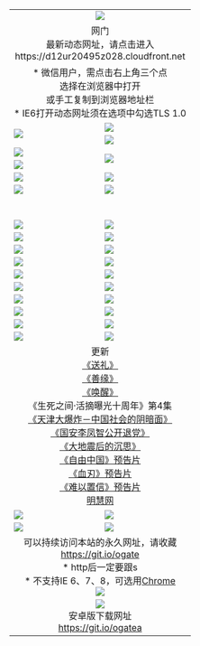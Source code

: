 ﻿<table>
  <tr></tr>
  <tr><td colspan=2 align=center><img src="https://cloud.githubusercontent.com/assets/11880933/13434984/f430fae2-e012-11e5-814f-c2df1e82b247.jpg" /></td></tr>
  <tr><td colspan=2 align=center>网门<br>最新动态网址，请点击进入
<br>https://d12ur20495z028.cloudfront.net
    </td>
  </tr>
  <tr>
    <td colspan=2 align=center>* 微信用户，需点击右上角三个点<br>选择在浏览器中打开<br>或手工复制到浏览器地址栏
    <br>* IE6打开动态网址须在选项中勾选TLS 1.0</td>
  </tr>
  <tr>
    <td rowspan=2><a href="https://d12ur20495z028.cloudfront.net/ogUP.aspx?name=11DKC.mp4&list=11DKC" target="_blank"><img src="https://d12ur20495z028.cloudfront.net/Up/11DKC1.jpg" /></a></td> 
    <td><div><a href="https://d12ur20495z028.cloudfront.net/ogUP.aspx?name=LRWS.mp4&list=LRWS" target="_blank"><img src="https://d12ur20495z028.cloudfront.net/Up/LRWS.jpg" /></a></td>
   </tr>
  <tr>
    <td><a href="https://d12ur20495z028.cloudfront.net/ogNiceVedio.aspx" target="_blank"><img src="https://d12ur20495z028.cloudfront.net/Up/11TGKDY.jpg" /></a></td>
  </tr>
  <tr>
    <td><a href="https://d12ur20495z028.cloudfront.net/ogUP.aspx?name=JQR.mp4&count=2" target="_blank"><img src="https://d12ur20495z028.cloudfront.net/Up/JQR.jpg" /></a></td>   
    <td rowspan=2><a href="https://d12ur20495z028.cloudfront.net/ogUP.aspx?name=JP.mp4&count=9" target="_blank"><img src="https://d12ur20495z028.cloudfront.net/Up/JP.jpg" /></td>
  </tr>
  <tr>
    <td><a href="https://d12ur20495z028.cloudfront.net/ogUP.aspx?name=WH.mp4" target="_blank"><img src="https://d12ur20495z028.cloudfront.net/Up/WH.jpg" /></a></td>
  </tr>
  <tr>
    <td><a href="https://d12ur20495z028.cloudfront.net/ogUP.aspx?name=SSZJ.mp4&list=SSZJ" target="_blank"><img src="https://d12ur20495z028.cloudfront.net/Up/SSZJ.jpg" /></a></td>
    <td><a href="https://d12ur20495z028.cloudfront.net/ogUP.aspx?name=1XQK.mp4&count=13" target="_blank"><img src="https://d12ur20495z028.cloudfront.net/Up/1XQK.jpg" /></a</td>
  </tr>
  <tr>
    <td><a href="https://d12ur20495z028.cloudfront.net/ogUP.aspx?name=ZY.mp4&count=2015|16" target="_blank"><img src="https://d12ur20495z028.cloudfront.net/Up/ZY.jpg" /></a</td>
    <td><a href="https://d12ur20495z028.cloudfront.net/ogUP.aspx?name=XTFY.mp4&count=B|2,A|24" target="_blank"><img src="https://d12ur20495z028.cloudfront.net/Up/XTFY.jpg" /></a></td>
  </tr>
  <tr height="40">
  </tr>
  <tr>
    <td><a href="https://d12ur20495z028.cloudfront.net/ogUP.aspx?name=4SQQ.mp4&list=4SQQ" target="_blank"><img src="https://d12ur20495z028.cloudfront.net/Up/4SQQ0.jpg"/></a></td>
    <td><a href="https://d12ur20495z028.cloudfront.net/ogUP.aspx?name=4SHQ.mp4&list=4SHQ" target="_blank"><img src="https://d12ur20495z028.cloudfront.net/Up/4SHQ0.jpg"/></a></td>
  </tr>
  <tr>
    <td><a href="https://d12ur20495z028.cloudfront.net/ogUP.aspx?name=4SZG.mp4&list=4SZG" target="_blank"><img src="https://d12ur20495z028.cloudfront.net/Up/4SZG0.jpg"/></a></td>
    <td><a href="https://d12ur20495z028.cloudfront.net/ogUP.aspx?name=4SDJ.mp4&list=4SDJ" target="_blank"><img src="https://d12ur20495z028.cloudfront.net/Up/4SDJ0.jpg"/></a></td>
  </tr>
  <tr>
    <td><a href="https://d12ur20495z028.cloudfront.net/ogUP.aspx?name=4SGX.mp4&list=4SGX" target="_blank"><img src="https://d12ur20495z028.cloudfront.net/Up/4SGX0.jpg"/></a></td>
    <td><a href="https://d12ur20495z028.cloudfront.net/ogUP.aspx?name=4SHD.mp4&list=4SHD" target="_blank"><img src="https://d12ur20495z028.cloudfront.net/Up/4SHD0.jpg"/></a></td>
  </tr>
  <tr>
    <td><a href="https://d12ur20495z028.cloudfront.net/ogUP.aspx?name=4CTX.mp4&list=4CTX" target="_blank"><img src="https://d12ur20495z028.cloudfront.net/Up/4CTX0.jpg"/></a></td>
    <td><a href="https://d12ur20495z028.cloudfront.net/ogUP.aspx?name=4CWZ.mp4&list=4CWZ" target="_blank"><img src="https://d12ur20495z028.cloudfront.net/Up/4CWZ0.jpg"/></a></td>
  </tr>
  <tr>
    <td><a href="https://d12ur20495z028.cloudfront.net/onUP.aspx?name=https://d1lqqjldbsh7xo.cloudfront.net/" target="_blank"><img src="https://d12ur20495z028.cloudfront.net/Up/0DTW.jpg"/></a></td>
    <td><a href="https://d12ur20495z028.cloudfront.net/onUP.aspx?name=https://d240ns8up8earz.cloudfront.net/acenter/" target="_blank"><img src="https://d12ur20495z028.cloudfront.net/Up/0TDW.jpg" /></a></td>
  </tr>
  <tr>
    <td><a href="https://d12ur20495z028.cloudfront.net/onUP.aspx?name=https://d4508d6vomz2p.cloudfront.net/gb/nsc413.htm" target="_blank"><img src="https://d12ur20495z028.cloudfront.net/Up/0DJY.jpg" /></a></td>
    <td><a href="https://d12ur20495z028.cloudfront.net/onUP.aspx?name=https://dilo7bqpjb57y.cloudfront.net/xtr/gb/prog204.html" target="_blank"><img src="https://d12ur20495z028.cloudfront.net/Up/0XTR.jpg" /></a></td>
  </tr>
  <tr>
    <td><a href="https://d12ur20495z028.cloudfront.net/onUP.aspx?name=https://d3aj00iefsmfgc.cloudfront.net/" target="_blank"><img src="https://d12ur20495z028.cloudfront.net/Up/0MHW.jpg" /></a></td>
    <td><a href="https://d12ur20495z028.cloudfront.net/onUP.aspx?name=https://d20wz7qt14x5d2.cloudfront.net/" target="_blank"><img src="https://d12ur20495z028.cloudfront.net/Up/0ZJW.jpg" /></a></td>
  </tr>
  <tr>
    <td><a href="https://d12ur20495z028.cloudfront.net/ogUP.aspx?name=0FG.zip" target="_blank"><img src="https://d12ur20495z028.cloudfront.net/Up/0FG.jpg" /></a></td>
    <td><a href="https://d12ur20495z028.cloudfront.net/ogUP.aspx?name=0FGA.apk" target="_blank"><img src="https://d12ur20495z028.cloudfront.net/Up/0FGA.jpg" /></a></td>
  </tr>
  <tr>
    <td><a href="https://d12ur20495z028.cloudfront.net/ogUP.aspx?name=0U.zip" target="_blank"><img src="https://d12ur20495z028.cloudfront.net/Up/0U.jpg" /></a></td>
    <td><a href="https://d12ur20495z028.cloudfront.net/ogUP.aspx?name=0UA.apk" target="_blank"><img src="https://d12ur20495z028.cloudfront.net/Up/0UA.jpg" /></a></td>
  </tr>
  <tr>
    <td><a href="https://d12ur20495z028.cloudfront.net/ogUP.aspx?name=0iPPOTV.zip" target="_blank"><img src="https://d12ur20495z028.cloudfront.net/Up/0iPPOTV.jpg" /></a></td>
    <td><a href="https://d12ur20495z028.cloudfront.net/ogUP.aspx?name=0iNTD.apk" target="_blank"><img src="https://d12ur20495z028.cloudfront.net/Up/0iNTD.jpg" /></a></td>
  </tr>
  <tr>
    <td colspan=2 align=center>更新<br>
      <a href="https://d12ur20495z028.cloudfront.net/ogUP.aspx?name=4ESL.mp4" target="_blank">《送礼》</a><br>
      <a href="https://d12ur20495z028.cloudfront.net/ogUP.aspx?name=4ESY.mp4" target="_blank">《善缘》</a><br>
      <a href="https://d12ur20495z028.cloudfront.net/ogUP.aspx?name=4EHX.mp4" target="_blank">《唤醒》</a><br>
      《生死之间·活摘曝光十周年》第4集</a><br>
      <a href="https://d12ur20495z028.cloudfront.net/ogUP.aspx?name=4TJDBZ.mp4" target="_blank">《天津大爆炸－中国社会的阴暗面》</a><br>
      <a href="https://d12ur20495z028.cloudfront.net/ogUP.aspx?name=4LFZ.mp4" target="_blank">《国安李凤智公开退党》</a><br>
      <a href="https://d12ur20495z028.cloudfront.net/ogUP.aspx?name=4DDZHDCS.mp4" target="_blank">《大地震后的沉思》</a><br>
      <a href="https://d12ur20495z028.cloudfront.net/ogUP.aspx?name=11ZYZG0.mp4" target="_blank">《自由中国》预告片</a><br>
      <a href="https://d12ur20495z028.cloudfront.net/ogUP.aspx?name=11XR.mp4" target="_blank">《血刃》预告片</a><br>
      <a href="https://d12ur20495z028.cloudfront.net/ogUP.aspx?name=11NYZX.mp4&count=2" target="_blank">《难以置信》预告片</a><br>
      <a href="https://d12ur20495z028.cloudfront.net/onUP.aspx?name=https://www.minghui.org/" target="_blank">明慧网</a></td>
    </td>
  </tr>
  <tr>
    <td><a href="https://d12ur20495z028.cloudfront.net/ogNice.aspx" target="_blank"><img src="https://d12ur20495z028.cloudfront.net/Up/0WCYY.jpg" /></a></td>
    <td><a href="https://d12ur20495z028.cloudfront.net/onCO.aspx?ob=600事物&op=增删改&args=WH1~%23类型6新闻%7c%23类型6评论&mode=" target="_blank"><img src="https://d12ur20495z028.cloudfront.net/Up/0WZTT.jpg" /></a></td> 
  </tr>
  <tr>
    <td><a href="https://d12ur20495z028.cloudfront.net/ogDY.aspx" target="_blank"><img src="https://d12ur20495z028.cloudfront.net/Up/0FK.jpg" /></a></td>
    <td><a href="https://d12ur20495z028.cloudfront.net/ogST.aspx" target="_blank"><img src="https://d12ur20495z028.cloudfront.net/Up/0ST.jpg" /></a></td> 
  </tr>
  <tr>
    <td colspan=2 align=center>可以持续访问本站的永久网址，请收藏<br/><a href="https://git.io/ogate" target="_blank">https://git.io/ogate</a><br/>* http后一定要跟s<br/>* 不支持IE 6、7、8，可选用<a href="https://d12ur20495z028.cloudfront.net/ogUP.aspx?name=0ChromePortable.zip">Chrome</a><br/><a href="https://d12ur20495z028.cloudfront.net/Up/0WMGDL2.png" target="_blank"><img src="https://d12ur20495z028.cloudfront.net/Up/0WMGD2.png"/></a></td>
  </tr>
  <tr>
    <td colspan=2 align=center><a href="https://d12ur20495z028.cloudfront.net/ogUP.aspx?name=0oGate.apk" target="_blank"><img src="https://cloud.githubusercontent.com/assets/11880933/13720399/75e143ee-e842-11e5-9f0a-1421f423c80f.jpg" /></a><br>安卓版下载网址<br><a href="https://git.io/ogatea">https://git.io/ogatea</a></td>
  </tr>
  <!--tr>
    <td colspan=2 align=center>可能失效的动态网址
    </td>
  </tr-->
</table>
